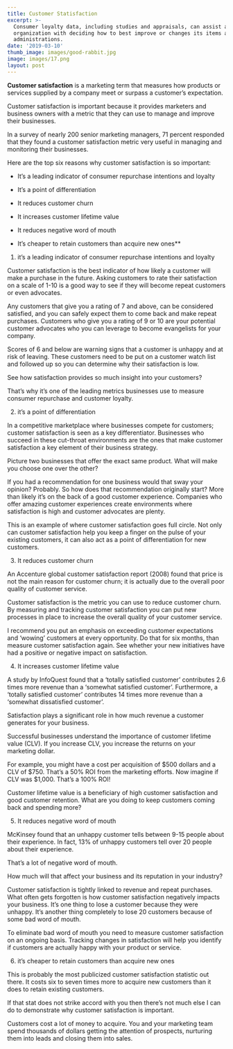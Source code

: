 ```yaml
---
title: Customer Statisfaction
excerpt: >-
  Consumer loyalty data, including studies and appraisals, can assist an
  organization with deciding how to best improve or changes its items and
  administrations.
date: '2019-03-10'
thumb_image: images/good-rabbit.jpg
image: images/17.png
layout: post
---
```

**Customer satisfaction** is a marketing term that measures how products or services supplied by a company meet or surpass a customer’s expectation.

Customer satisfaction is important because it provides marketers and business owners with a metric that they can use to manage and improve their businesses.

In a survey of nearly 200 senior marketing managers, 71 percent responded that they found a customer satisfaction metric very useful in managing and monitoring their businesses.

Here are the top six reasons why customer satisfaction is so important:

* It’s a leading indicator of consumer repurchase intentions and loyalty

* It’s a point of differentiation

* It reduces customer churn
 
* It increases customer lifetime value
 
* It reduces negative word of mouth
 
* It’s cheaper to retain customers than acquire new ones**

1. it’s a leading indicator of consumer repurchase intentions and loyalty

Customer satisfaction is the best indicator of how likely a customer will make a purchase in the future. Asking customers to rate their satisfaction on a scale of 1-10 is a good way to see if they will become repeat customers or even advocates.

Any customers that give you a rating of 7 and above, can be considered satisfied, and you can safely expect them to come back and make repeat purchases. Customers who give you a rating of 9 or 10 are your potential customer advocates who you can leverage to become evangelists for your company.

Scores of 6 and below are warning signs that a customer is unhappy and at risk of leaving. These customers need to be put on a customer watch list and followed up so you can determine why their satisfaction is low.

See how satisfaction provides so much insight into your customers?

That’s why it’s one of the leading metrics businesses use to measure consumer repurchase and customer loyalty.

2. it’s a point of differentiation

In a competitive marketplace where businesses compete for customers; customer satisfaction is seen as a key differentiator. Businesses who succeed in these cut-throat environments are the ones that make customer satisfaction a key element of their business strategy.

Picture two businesses that offer the exact same product. What will make you choose one over the other?

If you had a recommendation for one business would that sway your opinion? Probably. So how does that recommendation originally start? More than likely it’s on the back of a good customer experience. Companies who offer amazing customer experiences create environments where satisfaction is high and customer advocates are plenty.

This is an example of where customer satisfaction goes full circle. Not only can customer satisfaction help you keep a finger on the pulse of your existing customers, it can also act as a point of differentiation for new customers.

3. It reduces customer churn

An Accenture global customer satisfaction report (2008) found that price is not the main reason for customer churn; it is actually due to the overall poor quality of customer service.

Customer satisfaction is the metric you can use to reduce customer churn. By measuring and tracking customer satisfaction you can put new processes in place to increase the overall quality of your customer service.

I recommend you put an emphasis on exceeding customer expectations and ‘wowing’ customers at every opportunity. Do that for six months, than measure customer satisfaction again. See whether your new initiatives have had a positive or negative impact on satisfaction.

4. It increases customer lifetime value

A study by InfoQuest found that a ‘totally satisfied customer’ contributes 2.6 times more revenue than a ‘somewhat satisfied customer’. Furthermore, a ‘totally satisfied customer’ contributes 14 times more revenue than a ‘somewhat dissatisfied customer’.

Satisfaction plays a significant role in how much revenue a customer generates for your business.

Successful businesses understand the importance of customer lifetime value (CLV). If you increase CLV, you increase the returns on your marketing dollar.

For example, you might have a cost per acquisition of $500 dollars and a CLV of $750. That’s a 50% ROI from the marketing efforts. Now imagine if CLV was $1,000. That’s a 100% ROI!

Customer lifetime value is a beneficiary of high customer satisfaction and good customer retention. What are you doing to keep customers coming back and spending more?

5. It reduces negative word of mouth

McKinsey found that an unhappy customer tells between 9-15 people about their experience. In fact, 13% of unhappy customers tell over 20 people about their experience.

That’s a lot of negative word of mouth.

How much will that affect your business and its reputation in your industry?

Customer satisfaction is tightly linked to revenue and repeat purchases. What often gets forgotten is how customer satisfaction negatively impacts your business. It’s one thing to lose a customer because they were unhappy. It’s another thing completely to lose 20 customers because of some bad word of mouth.

To eliminate bad word of mouth you need to measure customer satisfaction on an ongoing basis. Tracking changes in satisfaction will help you identify if customers are actually happy with your product or service.

6. it’s cheaper to retain customers than acquire new ones

This is probably the most publicized customer satisfaction statistic out there. It costs six to seven times more to acquire new customers than it does to retain existing customers.


If that stat does not strike accord with you then there’s not much else I can do to demonstrate why customer satisfaction is important.

Customers cost a lot of money to acquire. You and your marketing team spend thousands of dollars getting the attention of prospects, nurturing them into leads and closing them into sales.